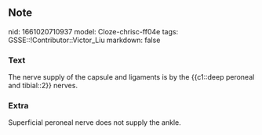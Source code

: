 ## Note
nid: 1661020710937
model: Cloze-chrisc-ff04e
tags: GSSE::!Contributor::Victor_Liu
markdown: false

### Text
The nerve supply of the capsule and ligaments is by the {{c1::deep peroneal and tibial::2}} nerves.

### Extra
Superficial peroneal nerve does not supply the ankle.
